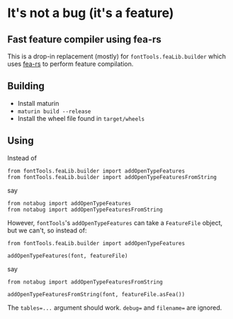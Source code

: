 # It's not a bug (it's a feature)

## Fast feature compiler using fea-rs

This is a drop-in replacement (mostly) for `fontTools.feaLib.builder`
which uses [fea-rs](https://github.com/cmyr/fea-rs) to perform feature
compilation.

## Building

* Install maturin
* `maturin build --release`
* Install the wheel file found in `target/wheels`

## Using

Instead of

```
from fontTools.feaLib.builder import addOpenTypeFeatures
from fontTools.feaLib.builder import addOpenTypeFeaturesFromString
```

say

```
from notabug import addOpenTypeFeatures
from notabug import addOpenTypeFeaturesFromString
```

However, `fontTools`'s `addOpenTypeFeatures` can take a `FeatureFile`
object, but we can't, so instead of:

```
from fontTools.feaLib.builder import addOpenTypeFeatures

addOpenTypeFeatures(font, featureFile)
```

say

```
from notabug import addOpenTypeFeaturesFromString

addOpenTypeFeaturesFromString(font, featureFile.asFea())
```

The `tables=...` argument should work. `debug=` and `filename=` are ignored.


